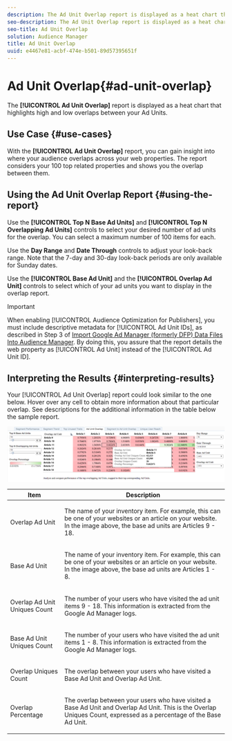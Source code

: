 ```yaml
---
description: The Ad Unit Overlap report is displayed as a heat chart that highlights high and low overlaps between your Ad Units.
seo-description: The Ad Unit Overlap report is displayed as a heat chart that highlights high and low overlaps between your Ad Units.
seo-title: Ad Unit Overlap
solution: Audience Manager
title: Ad Unit Overlap
uuid: e4467e81-acbf-474e-b501-89d57395651f
---
```


# Ad Unit Overlap{#ad-unit-overlap}

The **[!UICONTROL Ad Unit Overlap]** report is displayed as a heat chart that highlights high and low overlaps between your Ad Units.

## Use Case {#use-cases}

With the **[!UICONTROL Ad Unit Overlap]** report, you can gain insight into where your audience overlaps across your web properties. The report considers your 100 top related properties and shows you the overlap between them.

## Using the Ad Unit Overlap Report {#using-the-report}

Use the **[!UICONTROL Top N Base Ad Units]** and **[!UICONTROL Top N Overlapping Ad Units]** controls to select your desired number of ad units for the overlap. You can select a maximum number of 100 items for each.

Use the **Day Range** and **Date Through** controls to adjust your look-back range. Note that the 7-day and 30-day look-back periods are only available for Sunday dates.

Use the **[!UICONTROL Base Ad Unit]** and the **[!UICONTROL Overlap Ad Unit]** controls to select which of your ad units you want to display in the overlap report.

>[!IMPORTANT]
>
>When enabling [!UICONTROL Audience Optimization for Publishers], you must include descriptive metadata for [!UICONTROL Ad Unit IDs], as described in Step 3 of [Import Google Ad Manager (formerly DFP) Data Files Into Audience Manager](../../../reporting/audience-optimization-reports/aor-publishers/import-dfp.md). By doing this, you assure that the report details the web property as [!UICONTROL Ad Unit] instead of the [!UICONTROL Ad Unit ID].

## Interpreting the Results {#interpreting-results}

Your [!UICONTROL Ad Unit Overlap] report could look similar to the one below. Hover over any cell to obtain more information about that particular overlap. See descriptions for the additional information in the table below the sample report.

![](assets/publisher_ad_unit_overlap.png)

<table id="table_22340F45B1B94D3796174CB30A60E212"> 
 <thead> 
  <tr> 
   <th colname="col1" class="entry"> Item </th> 
   <th colname="col2" class="entry"> Description </th> 
  </tr>
 </thead>
 <tbody> 
  <tr> 
   <td colname="col1"> <p><span class="wintitle"> Overlap Ad Unit</span> </p> </td> 
   <td colname="col2"> <p>The name of your inventory item. For example, this can be one of your websites or an article on your website. In the image above, the base ad units are Articles 9 - 18. </p> </td> 
  </tr> 
  <tr> 
   <td colname="col1"> <p><span class="wintitle"> Base Ad Unit</span> </p> </td> 
   <td colname="col2"> <p>The name of your inventory item. For example, this can be one of your websites or an article on your website. In the image above, the base ad units are Articles 1 - 8. </p> </td> 
  </tr> 
  <tr> 
   <td colname="col1"> <p><span class="wintitle"> Overlap Ad Unit Uniques Count</span> </p> </td> 
   <td colname="col2"> <p>The number of your users who have visited the ad unit items 9 - 18. This information is extracted from the Google Ad Manager logs. </p> </td> 
  </tr> 
  <tr> 
   <td colname="col1"> <p><span class="wintitle"> Base Ad Unit Uniques Count</span> </p> </td> 
   <td colname="col2"> <p>The number of your users who have visited the ad unit items 1 - 8. This information is extracted from the Google Ad Manager logs. </p> </td> 
  </tr> 
  <tr> 
   <td colname="col1"> <p><span class="wintitle"> Overlap Uniques Count</span> </p> </td> 
   <td colname="col2"> <p>The overlap between your users who have visited a <span class="wintitle"> Base Ad Unit</span> and <span class="wintitle"> Overlap Ad Unit</span>. </p> </td> 
  </tr> 
  <tr> 
   <td colname="col1"> <p><span class="wintitle"> Overlap Percentage</span> </p> </td> 
   <td colname="col2"> <p>The overlap between your users who have visited a <span class="wintitle"> Base Ad Unit</span> and <span class="wintitle"> Overlap Ad Unit</span>. This is the <span class="wintitle"> Overlap Uniques Count</span>, expressed as a percentage of the <span class="wintitle"> Base Ad Unit</span>. </p> </td> 
  </tr> 
 </tbody> 
</table>
